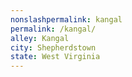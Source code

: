 ```yaml
---
﻿nonslashpermalink: kangal
permalink: /kangal/
alley: Kangal
city: Shepherdstown
state: West Virginia
---
```

